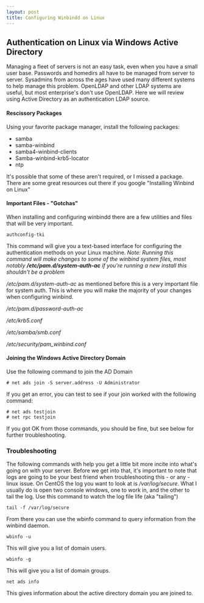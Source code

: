 ```yaml
---
layout: post
title: Configuring Winbindd on Linux  
---
```

## Authentication on Linux via Windows Active Directory

Managing a fleet of servers is not an easy task, even when you have a small user base. Passwords and homedirs all have to be managed from server to server. Sysadmins from across the ages have used many different systems to help manage this problem. OpenLDAP and other LDAP systems are useful, but most enterprise's don't use OpenLDAP. Here we will review using Active Directory as an authentication LDAP source. 

#### Rescissory Packages
Using your favorite package manager, install the following packages:

* samba
* samba-winbind
* samba4-winbind-clients
* Samba-winbind-krb5-locator
* ntp

It's possible that some of these aren't required, or I missed a package. There are some great resources out there if you google "Installing Winbind on Linux"

#### Important Files - "Gotchas"
When installing and configuring winbindd there are a few utilities and files that will be very important.

    authconfig-tki

This command will give you a text-based interface for configuring the authentication methods on your Linux machine. *Note: Running this command will make changes to some of the winbind system files, most notably **/etc/pam.d/system-auth-ac** if you're running a new install this shouldn't be a problem* 

*/etc/pam.d/system-auth-ac*
as mentioned before this is a very important file for system auth. This is where you will make the majority of your changes when configuring winbind.

*/etc/pam.d/password-auth-ac*

*/etc/krb5.conf*

*/etc/samba/smb.conf*

*/etc/security/pam_winbind.conf*


#### Joining the Windows Active Directory Domain

Use the following command to join the AD Domain

    # net ads join -S server.address -U Administrator

If you get an error, you can test to see if your join worked with the following command:

    # net ads testjoin
    # net rpc testjoin

If you got OK from those commands, you should be fine, but see below for further troubleshooting.


### Troubleshooting

The following commands with help you get a little bit more incite into what's going on with your server. Before we get into that, it's important to note that logs are going to be your best friend when troubleshooting this - or any - linux issue. On CentOS the log you want to look at is */var/log/secure*. What I usually do is open two console windows, one to work in, and the other to tail the log. Use this command to watch the log file life (aka "tailing")

    tail -f /var/log/secure

From there you can use the wbinfo command to query information from the winbind daemon.

    wbinfo -u 

This will give you a list of domain users.

    wbinfo -g 

This will give you a list of domain groups.

    net ads info

This gives information about the active directory domain you are joined to.
